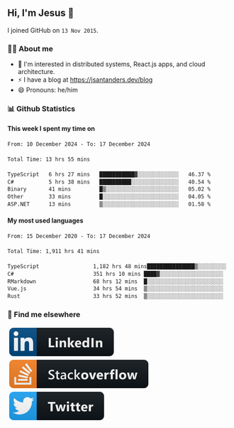 ## Hi, I'm Jesus 👋

I joined GitHub on `13 Nov 2015`.

<!-- Talking about you -->

### 👨‍💻 About me

- 👦 I'm interested in distributed systems, React.js apps, and cloud architecture.
- ⚡️ I have a blog at <https://jsantanders.dev/blog>
- 😄 Pronouns: he/him

### 📊 Github Statistics

#### This week I spent my time on

<!--START_SECTION:weekly-->

```txt
From: 10 December 2024 - To: 17 December 2024

Total Time: 13 hrs 55 mins

TypeScript   6 hrs 27 mins   ███████████▓░░░░░░░░░░░░░   46.37 %
C#           5 hrs 38 mins   ██████████░░░░░░░░░░░░░░░   40.54 %
Binary       41 mins         █▒░░░░░░░░░░░░░░░░░░░░░░░   05.02 %
Other        33 mins         █░░░░░░░░░░░░░░░░░░░░░░░░   04.05 %
ASP.NET      13 mins         ▒░░░░░░░░░░░░░░░░░░░░░░░░   01.58 %
```

<!--END_SECTION:weekly-->

#### My most used languages

<!--START_SECTION:alltime-->

```txt
From: 15 December 2020 - To: 17 December 2024

Total Time: 1,911 hrs 41 mins

TypeScript                 1,182 hrs 48 mins███████████████▒░░░░░░░░░   61.87 %
C#                         351 hrs 10 mins ████▓░░░░░░░░░░░░░░░░░░░░   18.37 %
RMarkdown                  68 hrs 12 mins  █░░░░░░░░░░░░░░░░░░░░░░░░   03.57 %
Vue.js                     34 hrs 54 mins  ▒░░░░░░░░░░░░░░░░░░░░░░░░   01.83 %
Rust                       33 hrs 52 mins  ▒░░░░░░░░░░░░░░░░░░░░░░░░   01.77 %
```

<!--END_SECTION:alltime-->

### 📢 Find me elsewhere

<p>
  <a target="_blank" href="https://linkedin.com/in/jsantanders">
    <img src="https://github.com/jsantanders/jsantanders/blob/master/img/linkedin.svg" alt="LinkedIn" style="vertical-align:top; margin:4px">
  </a>
  
  <a target="_blank" href="https://stackoverflow.com/users/7318331/jesus-santander">
    <img src="https://github.com/jsantanders/jsantanders/blob/master/img/stackoverflow.svg" alt="StackOverflow" style="vertical-align:top; margin:4px">
  </a>
  
  <a target="_blank" href="http://twitter.com/jsantanders">
    <img src="https://github.com/jsantanders/jsantanders/blob/master/img/twitter.svg" alt="Twitter" style="vertical-align:top; margin:4px">
  </a>
</p>
